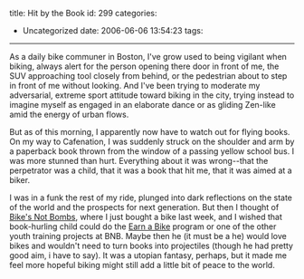 title: Hit by the Book
id: 299
categories:
  - Uncategorized
date: 2006-06-06 13:54:23
tags:
---

As a daily bike communer in Boston, I've grow used to being vigilant when biking, always alert for the person opening there door in front of me, the SUV approaching tool closely from behind, or the pedestrian about to step in front of me without looking. And I've been trying to moderate my adversarial, extreme sport attitude toward biking in the city, trying instead to imagine myself as engaged in an elaborate dance or as gliding Zen-like amid the energy of urban flows. 

But as of this morning, I apparently now have to watch out for flying books. On my way to Cafenation, I was suddenly struck on the shoulder and arm by a paperback book thrown from the window of a passing yellow school bus. I was more stunned than hurt. Everything about it was wrong--that the perpetrator was a child, that it was a book that hit me, that it was aimed at a biker. 

I was in a funk the rest of my ride, plunged into dark reflections on the state of the world and the prospects for next generation. But then I thought of [Bike's Not Bombs](http://www.bikesnotbombs.org/), where I just bought a bike last week, and I wished that book-hurling child could do the [Earn a Bike](http://www.bikesnotbombs.org/eab.htm) program or one of the other youth training projects at BNB. Maybe then he (it must be a he) would love bikes and wouldn't need to turn books into projectiles (though he had pretty good aim, i have to say). It was a utopian fantasy, perhaps, but it made me feel more hopeful biking might still add a little bit of peace to the world. 
 